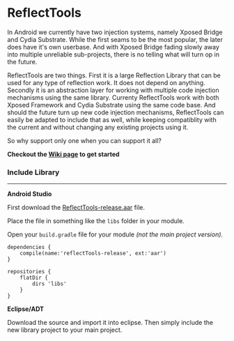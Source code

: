 # ReflectTools

In Android we currently have two injection systems, namely Xposed Bridge and Cydia Substrate. While the first seams to be the most popular, the later does have it's own userbase. And with Xposed Bridge fading slowly away into multiple unreliable sub-projects, there is no telling what will turn op in the future. 

ReflectTools are two things. First it is a large Reflection Library that can be used for any type of reflection work. It does not depend on anything. Secondly it is an abstraction layer for working with multiple code injection mechanisms using the same library. Currenty ReflectTools work with both Xposed Framework and Cydia Substrate using the same code base. And should the future turn up new code injection mechanisms, ReflectTools can easily be adapted to include that as well, while keeping compatiblity with the current and without changing any existing projects using it. 

So why support only one when you can support it all? 

**Checkout the [Wiki page](https://github.com/SpazeDog/reflect-tools/wiki) to get started**

### Include Library
-----------

**Android Studio**

First download the [ReflectTools-release.aar](https://github.com/SpazeDog/reflect-tools/raw/3.x/projects/reflectTools-release.aar) file. 

Place the file in something like the `libs` folder in your module. 

Open your `build.gradle` file for your module _(not the main project version)_. 

```
dependencies {
    compile(name:'reflectTools-release', ext:'aar')
}

repositories {
    flatDir {
        dirs 'libs'
    }
}
```

**Eclipse/ADT**

Download the source and import it into eclipse. Then simply include the new library project to your main project.

